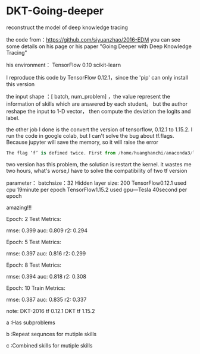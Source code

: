 # DKT-Going-deeper
reconstruct the model of deep knowledge tracing

the code from：https://github.com/siyuanzhao/2016-EDM
you can see some details on his page or his paper "Going Deeper with Deep Knowledge Tracing"

his environment：
TensorFlow 0.10
scikit-learn

I reproduce this code by TensorFlow 0.12.1，since the 'pip' can only install this version

the input shape ：[ batch, num_problem] ，the value represent the information of skills which are answered by each student。
but the author reshape the input to 1-D vector， then compute the deviation the logits and label.

the other job I done is the convert the version of tensorflow, 0.12.1 to 1.15.2.
I run the code in google colab, but I can't solve the bug about tf.flags. 
Because jupyter will save the memory, so it will raise the error
```python
The flag ‘f’ is defined twice. First from /home/huanghanchi/anaconda3/lib/python3.7/site-packages/ipykernel_launcher.py, Second from /home/huanghanchi/anaconda3/lib/python3.7/site-packages/ipykernel_launcher.py. Description from first occurrence: kernel
```
two version has this problem, the solution is restart the kernel. it wastes me two hours, what's worse,I have to solve the compatibility of two tf version

parameter： batchsize：32 Hidden layer size: 200 
TensorFlow0.12.1 used cpu 19minute per epoch
TensorFlow1.15.2 used gpu—Tesla 40second per epoch

amazing!!!

Epoch: 2 Test Metrics:

 rmse: 0.399 	 auc: 0.809 	 r2: 0.294
 
Epoch: 5 Test Metrics:

 rmse: 0.397 	 auc: 0.816 	 r2: 0.299
 
Epoch: 8 Test Metrics:

 rmse: 0.394 	 auc: 0.818 	 r2: 0.308

Epoch: 10 Train Metrics:

 rmse: 0.387 	 auc: 0.835 	 r2: 0.337 
 
 note: DKT-2016 tf 0.12.1
       DKT tf 1.15.2
       
a :Has subproblems

b :Repeat sequnces for mutiple skills

c :Combined skills for mutiple skills
